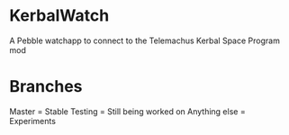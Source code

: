 KerbalWatch
============

A Pebble watchapp to connect to the Telemachus Kerbal Space Program mod

Branches
========

Master = Stable
Testing = Still being worked on
Anything else = Experiments
